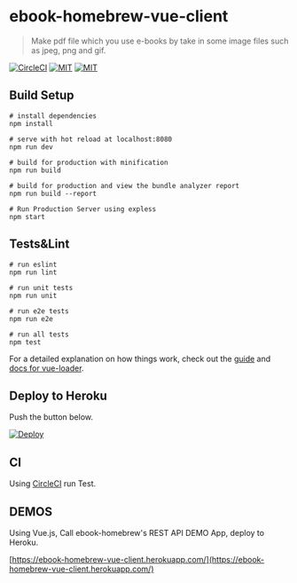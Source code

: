 # ebook-homebrew-vue-client

> Make pdf file which you use e-books by take in some image files such as jpeg, png and gif.

[![CircleCI](https://circleci.com/gh/tubone24/ebook-homebrew-vue-client.svg?style=svg)](https://circleci.com/gh/tubone24/ebook-homebrew-vue-client)
[![MIT](http://img.shields.io/badge/license-MIT-blue.svg?style=flat)](https://heroku.com/deploy)
[![MIT](https://img.shields.io/badge/PRs-welcome-brightgreen.svg?style=flat-square)](http://makeapullrequest.com)

## Build Setup

```
# install dependencies
npm install

# serve with hot reload at localhost:8080
npm run dev

# build for production with minification
npm run build

# build for production and view the bundle analyzer report
npm run build --report

# Run Production Server using expless
npm start
```

## Tests&Lint
```
# run eslint
npm run lint

# run unit tests
npm run unit

# run e2e tests
npm run e2e

# run all tests
npm test
```

For a detailed explanation on how things work, check out the [guide](http://vuejs-templates.github.io/webpack/) and [docs for vue-loader](http://vuejs.github.io/vue-loader).


## Deploy to Heroku

Push the button below.

[![Deploy](https://www.herokucdn.com/deploy/button.svg)](https://heroku.com/deploy)

## CI

Using [CircleCI](https://circleci.com/gh/tubone24/ebook-homebrew-vue-client) run Test.

## DEMOS

Using Vue.js, Call ebook-homebrew's REST API DEMO App, deploy to Heroku.

[https://ebook-homebrew-vue-client.herokuapp.com/](https://ebook-homebrew-vue-client.herokuapp.com/)
